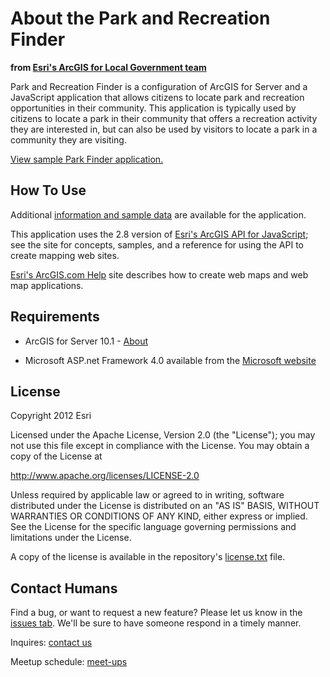 About the Park and Recreation Finder
===================================================
**from [Esri's ArcGIS for Local Government team](http://resources.arcgis.com/en/communities/local-government/)**


Park and Recreation Finder is a configuration of ArcGIS for Server and a JavaScript application that allows citizens to locate park and recreation opportunities in their community. This application is typically used by citizens to locate a park in their community that offers a recreation activity they are interested in, but can also be used by visitors to locate a park in a community they are visiting.

[View sample Park Finder application.](http://localgovtemplates2.esri.com/ParkFinder/default.htm)


How To Use
----------

Additional [information and sample data](http://www.arcgis.com/home/item.html?id=a57e96b9240e4311b7fd863b80a6d389) are available for the application.

This application uses the 2.8 version of [Esri's ArcGIS API for JavaScript](http://help.arcgis.com/en/webapi/javascript/arcgis/index.html); see the site for concepts, samples, and a reference for using the API to create mapping web sites.

[Esri's ArcGIS.com Help](http://resources.arcgis.com/en/help/arcgisonline/) site describes how to create web maps and web map applications.

Requirements
------------

* ArcGIS for Server 10.1 - [About](http://www.esri.com/software/arcgis/arcgisserver)

* Microsoft ASP.net Framework 4.0 available from the [Microsoft website](http://www.microsoft.com/en-us/download/details.aspx?id=17851)

License
------------

Copyright 2012 Esri

Licensed under the Apache License, Version 2.0 (the "License");
you may not use this file except in compliance with the License.
You may obtain a copy of the License at

   http://www.apache.org/licenses/LICENSE-2.0

Unless required by applicable law or agreed to in writing, software
distributed under the License is distributed on an "AS IS" BASIS,
WITHOUT WARRANTIES OR CONDITIONS OF ANY KIND, either express or implied.
See the License for the specific language governing permissions and
limitations under the License.

A copy of the license is available in the repository's [license.txt](https://github.com/Esri/park-and-recreation-finder/blob/master/license.txt) file.

Contact Humans
-------------

Find a bug, or want to request a new feature?  Please let us know in the [issues tab](https://github.com/Esri/park-and-recreation-finder/issues).  We'll be sure to have someone respond in a timely manner.

Inquires: [contact us](http://www.esri.com/about-esri/contact)

Meetup schedule: [meet-ups](http://www.esri.com/events/dev-meetup/index.html)

